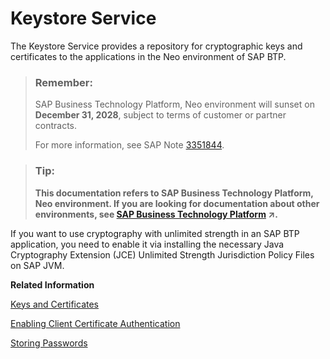 <!-- loioa18327e4b1a34bd6844384ae1c7f3d51 -->

# Keystore Service

The Keystore Service provides a repository for cryptographic keys and certificates to the applications in the Neo environment of SAP BTP.

> ### Remember:  
> SAP Business Technology Platform, Neo environment will sunset on **December 31, 2028**, subject to terms of customer or partner contracts.
> 
> For more information, see SAP Note [3351844](https://me.sap.com/notes/3351844).

> ### Tip:  
> **This documentation refers to SAP Business Technology Platform, Neo environment. If you are looking for documentation about other environments, see [SAP Business Technology Platform](https://help.sap.com/viewer/65de2977205c403bbc107264b8eccf4b/Cloud/en-US/6a2c1ab5a31b4ed9a2ce17a5329e1dd8.html "SAP Business Technology Platform (SAP BTP) is an integrated offering comprised of the following technology portfolios: application development; process automation; integration; data, analytics, and enterprise planning; artificial intelligence. The platform offers users the ability to turn data into business value, compose end-to-end business processes, connect entire IT landscapes, and personalize, build and extend SAP applications. This reduces the overall total cost of ownership maintaining SAP landscapes and third-party software across end-to-end business processes.") :arrow_upper_right:.**

If you want to use cryptography with unlimited strength in an SAP BTP application, you need to enable it via installing the necessary Java Cryptography Extension \(JCE\) Unlimited Strength Jurisdiction Policy Files on SAP JVM.

**Related Information**  


[Keys and Certificates](keys-and-certificates-3735938.md)

[Enabling Client Certificate Authentication](enabling-client-certificate-authentication-0d7cf63.md "You can enable the users for your Web application to authenticate using client certificates. This corresponds to the CERT and BASICCERT authentication methods supported in Java EE.")

[Storing Passwords](storing-passwords-244dbc2.md)

